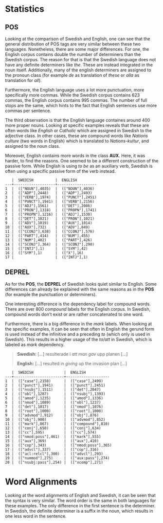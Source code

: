 # Statistics
## POS
Looking at the comparison of Swedish and English, one can see that the general distribution of POS tags are very similar between these two languages. Nonetheless, there are some major differences. For one, the English corpus contains double the number of determiners than the Swedish corpus. The reason for that is that the Swedish language does not have any definite determiners like *the*. These are instead integrated in the noun itself. Additionally, many of the english determiners are assigned to the pronoun class (for example *de* as translation of *these* or *alla* as translation for *all*).

Furthermore, the English language uses a lot more punctuation, more specifically more commas. While the Swedish corpus contains 623 commas, the English corpus contains 995 commas. The number of full stops are the same, which hints to the fact that English sentences use more commas per sentence.

The third observation is that the English language containes around 400 more proper nouns. Looking at specific examples reveals that these are often words like *English* or *Catholic* which are assigned in Swedish to the adjective class. In other cases, these are compound words like *Nations culture* (two words in English) which is translated to *Nations-kultur*, and assigned to the noun class.

Moreover, English contains more words in the class **AUX**. Here, it was harder, to find the reasons. One seemed to be a different construction of the passive form. While English is using *to be* as an auxiliary verb, Swedish is often using a specific passive form of the verb instead. 

```
   |  SWEDISH          |  ENGLISH
---+-------------------+------------------
1  |  (["NOUN"],4035)  |  (["NOUN"],4036)
2  |  (["ADP"],2448)   |  (["ADP"],2493)
3  |  (["VERB"],1974)  |  (["PUNCT"],2451)
4  |  (["PUNCT"],1941) |  (["VERB"],2156)
5  |  (["ADJ"],1561)   |  (["DET"],2086)
6  |  (["PRON"],1318)  |  (["PROPN"],1741)
7  |  (["PROPN"],1216) |  (["ADJ"],1530)
8  |  (["DET"],1021)   |  (["PRON"],1021)
9  |  (["ADV"],1019)   |  (["AUX"],1014)
10 |  (["AUX"],732)    |  (["ADV"],849)
11 |  (["CCONJ"],638)  |  (["CCONJ"],576)
12 |  (["PART"],414)   |  (["NUM"],455)
13 |  (["NUM"],402)    |  (["PART"],426)
14 |  (["SCONJ"],364)  |  (["SCONJ"],290)
15 |  (["INTJ"],1)     |  (["SYM"],42)
16 |  (["SYM"],1)      |  (["X"],16)
17 |                   |  (["INTJ"],1)
```
## DEPREL
As for the **POS**, the **DEPREL** of Swedish looks quiet similar to English. Some differences can already be explained with the same reasons as in the **POS** (for example the punctuation or determiners).

One interesting difference is the dependency label for compound words. There are over 800 *compound* labels for the English corpus. In Swedish, compound words don't exist or are rather concatenated to one word.

Furthermore, there is a big difference in the *mark* labels. When looking at the specific examples, it can be seen that often in English the gerund form is used instead of the infinitive and a preceding *to* (which only is used in Swedish). This results in a higher usage of the *to/att* in Swedish, which is labeled as *mark* dependency.
> **Swedish:** 
> [...] resulterade i *att man gav* upp planen [...]
> 
> **English:**
> [...] resulted in *giving* up the invasion plan [...]

```
   |  SWEDISH              |  ENGLISH
---+-----------------------+--------------------
1  |  (["case"],2158)      |  (["case"],2499)
2  |  (["punct"],1941)     |  (["punct"],2451)
3  |  (["nsubj"],1511)     |  (["det"],2047)
4  |  (["obl"],1287)       |  (["nsubj"],1393)
5  |  (["amod"],1235)      |  (["amod"],1336)
6  |  (["nmod"],1089)      |  (["obl"],1237)
7  |  (["det"],1017)       |  (["nmod"],1076)
8  |  (["root"],1000)      |  (["root"],1000)
9  |  (["advmod"],912)     |  (["obj"],876)
10 |  (["obj"],900)        |  (["advmod"],852)
11 |  (["mark"],867)       |  (["compound"],810)
12 |  (["conj"],650)       |  (["conj"],634)
13 |  (["cc"],595)         |  (["cc"],574)
14 |  (["nmod:poss"],461)  |  (["mark"],555)
15 |  (["aux"],369)        |  (["aux"],410)
16 |  (["cop"],343)        |  (["nmod:poss"],365)
17 |  (["advcl"],337)      |  (["cop"],316)
18 |  (["acl:relcl"],300)  |  (["advcl"],293)
19 |  (["nummod"],275)     |  (["aux:pass"],274)
20 |  (["nsubj:pass"],254) |  (["xcomp"],271)
```

# Word Alignments
Looking at the word alignments of English and Swedish, it can be seen that the syntax is very similar. The word order is the same in both languages for these examples. The only difference in the first sentence is the determiner. In Swedish, the definite determiner is a suffix in the noun, which results in one less word in the sentence. 